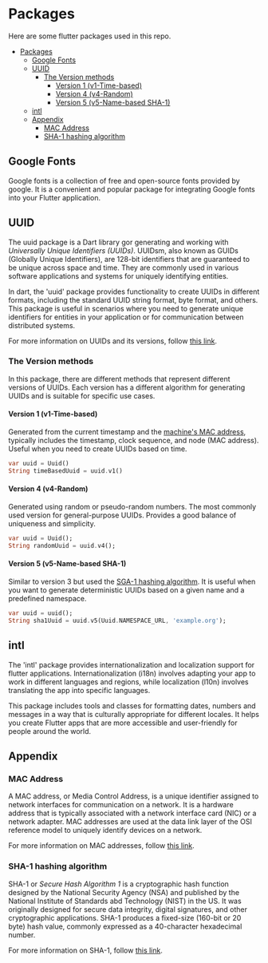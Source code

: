 # Packages

Here are some flutter packages used in this repo.

- [Packages](#packages)
  - [Google Fonts](#google-fonts)
  - [UUID](#uuid)
    - [The Version methods](#the-version-methods)
      - [Version 1 (v1-Time-based)](#version-1-v1-time-based)
      - [Version 4 (v4-Random)](#version-4-v4-random)
      - [Version 5 (v5-Name-based SHA-1)](#version-5-v5-name-based-sha-1)
  - [intl](#intl)
  - [Appendix](#appendix)
    - [MAC Address](#mac-address)
    - [SHA-1 hashing algorithm](#sha-1-hashing-algorithm)

## Google Fonts

Google fonts is a collection of free and open-source fonts provided by google. It is a convenient and popular package for integrating Google fonts into your Flutter application.

## UUID

The uuid package is a Dart library gor generating and working with *Universally Unique Identifiers (UUIDs)*. UUIDsm, also known as GUIDs (Globally Unique Identifiers), are 128-bit identifiers that are guaranteed to be unique across space and time. They are commonly used in various software applications and systems for uniquely identifying entities.

In dart, the 'uuid' package provides functionality to create UUIDs in different formats, including the standard UUID string format, byte format, and others. This package is useful in scenarios where you need to generate unique identifiers for entities in your application or for communication between distributed systems.

For more information on UUIDs and its versions, follow [this link](https://en.wikipedia.org/wiki/Universally_unique_identifier).

### The Version methods

In this package, there are different methods that represent different versions of UUIDs. Each version has a different algorithm for generating UUIDs and is suitable for specific use cases.

#### Version 1 (v1-Time-based)

Generated from the current timestamp and the [machine's MAC address](#mac-address), typically includes the timestamp, clock sequence, and node (MAC address). Useful when you need to create UUIDs based on time.

```dart
var uuid = Uuid()
String timeBasedUuid = uuid.v1()
```

#### Version 4 (v4-Random)

Generated using random or pseudo-random numbers. The most commonly used version for general-purpose UUIDs. Provides a good balance of uniqueness and simplicity.

```dart
var uuid = Uuid();
String randomUuid = uuid.v4();
```

#### Version 5 (v5-Name-based SHA-1)

Similar to version 3 but used the [SGA-1 hashing algorithm](#sha-1-hashing-algorithm). It is useful when you want to generate deterministic UUIDs based on a given name and a predefined namespace.

```dart
var uuid = uuid();
String sha1Uuid = uuid.v5(Uuid.NAMESPACE_URL, 'example.org');
```

## intl

The 'intl' package provides internationalization and localization support for flutter applications. Internationalization (i18n) involves adapting your app to work in different languages and regions, while localization (l10n) involves translating the app into specific languages.

This package includes tools and classes for formatting dates, numbers and messages in a way that is culturally appropriate for different locales. It helps you create Flutter apps that are more accessible and user-friendly for people around the world.

## Appendix

### MAC Address

A MAC address, or Media Control Address, is a unique identifier assigned to network interfaces for communication on a network. It is a hardware address that is typically associated with a network interface card (NIC) or a network adapter. MAC addresses are used at the data link layer of the OSI reference model to uniquely identify devices on a network.

For more information on MAC addresses, follow [this link](https://en.wikipedia.org/wiki/MAC_address).

### SHA-1 hashing algorithm

SHA-1 or *Secure Hash Algorithm 1* is a cryptographic hash function designed by the National Security Agency (NSA) and published by the National Institute of Standards abd Technology (NIST) in the US. It was originally designed for secure data integrity, digital signatures, and other cryptographic applications. SHA-1 produces a fixed-size (160-bit or 20 byte) hash value, commonly expressed as a 40-character hexadecimal number.

For more information on SHA-1, follow [this link](https://en.wikipedia.org/wiki/SHA-1).
